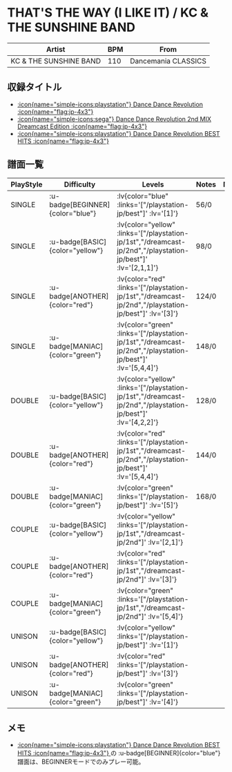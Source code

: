 # THAT'S THE WAY (I LIKE IT) / KC & THE SUNSHINE BAND

|Artist|BPM|From|
|------|---|----|
|KC & THE SUNSHINE BAND|110|Dancemania CLASSICS|

## 収録タイトル

- [ :icon{name="simple-icons:playstation"} Dance Dance Revolution :icon{name="flag:jp-4x3"} ](/playstation-jp/1st)
- [ :icon{name="simple-icons:sega"} Dance Dance Revolution 2nd MIX Dreamcast Edition :icon{name="flag:jp-4x3"} ](/dreamcast-jp/2nd)
- [ :icon{name="simple-icons:playstation"} Dance Dance Revolution BEST HITS :icon{name="flag:jp-4x3"} ](/playstation-jp/best)

## 譜面一覧

|PlayStyle|Difficulty|Levels|Notes|Movie|
|---------|----------|------|-----|-----|
|SINGLE| :u-badge[BEGINNER]{color="blue"} | :lv{color="blue" :links='["/playstation-jp/best"]' :lv='[1]'} |56/0||
|SINGLE| :u-badge[BASIC]{color="yellow"} | :lv{color="yellow" :links='["/playstation-jp/1st","/dreamcast-jp/2nd","/playstation-jp/best"]' :lv='[2,1,1]'} |98/0||
|SINGLE| :u-badge[ANOTHER]{color="red"} | :lv{color="red" :links='["/playstation-jp/1st","/dreamcast-jp/2nd","/playstation-jp/best"]' :lv='[3]'} |124/0||
|SINGLE| :u-badge[MANIAC]{color="green"} | :lv{color="green" :links='["/playstation-jp/1st","/dreamcast-jp/2nd","/playstation-jp/best"]' :lv='[5,4,4]'} |148/0||
|DOUBLE| :u-badge[BASIC]{color="yellow"} | :lv{color="yellow" :links='["/playstation-jp/1st","/dreamcast-jp/2nd","/playstation-jp/best"]' :lv='[4,2,2]'} |128/0||
|DOUBLE| :u-badge[ANOTHER]{color="red"} | :lv{color="red" :links='["/playstation-jp/1st","/dreamcast-jp/2nd","/playstation-jp/best"]' :lv='[5,4,4]'} |144/0||
|DOUBLE| :u-badge[MANIAC]{color="green"} | :lv{color="green" :links='["/playstation-jp/best"]' :lv='[5]'} |168/0||
|COUPLE| :u-badge[BASIC]{color="yellow"} | :lv{color="yellow" :links='["/playstation-jp/1st","/dreamcast-jp/2nd"]' :lv='[2,1]'} |||
|COUPLE| :u-badge[ANOTHER]{color="red"} | :lv{color="red" :links='["/playstation-jp/1st","/dreamcast-jp/2nd"]' :lv='[3]'} |||
|COUPLE| :u-badge[MANIAC]{color="green"} | :lv{color="green" :links='["/playstation-jp/1st","/dreamcast-jp/2nd"]' :lv='[5,4]'} |||
|UNISON| :u-badge[BASIC]{color="yellow"} | :lv{color="yellow" :links='["/playstation-jp/best"]' :lv='[1]'} |||
|UNISON| :u-badge[ANOTHER]{color="red"} | :lv{color="red" :links='["/playstation-jp/best"]' :lv='[3]'} |||
|UNISON| :u-badge[MANIAC]{color="green"} | :lv{color="green" :links='["/playstation-jp/best"]' :lv='[4]'} |||

## メモ

- [ :icon{name="simple-icons:playstation"} Dance Dance Revolution BEST HITS :icon{name="flag:jp-4x3"} ](/playstation-jp/best)の :u-badge[BEGINNER]{color="blue"} 譜面は、BEGINNERモードでのみプレー可能。
